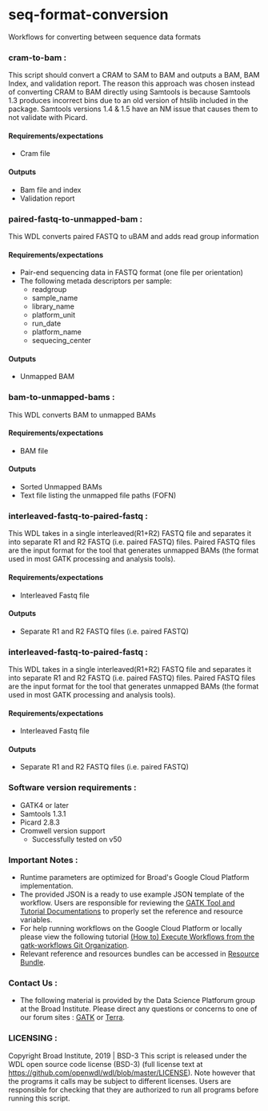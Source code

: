 # seq-format-conversion
Workflows for converting between sequence data formats

### cram-to-bam :
This script should convert a CRAM to SAM to BAM and outputs a BAM, BAM Index, 
and validation report.
The reason this approach was chosen instead of converting CRAM to BAM directly 
using Samtools is because Samtools 1.3 produces incorrect bins due to an old version of htslib 
included in the package. Samtools versions 1.4 & 1.5 have an NM issue that 
causes them to not validate with Picard. 

#### Requirements/expectations
- Cram file 

#### Outputs 
- Bam file and index
- Validation report

### paired-fastq-to-unmapped-bam :
This WDL converts paired FASTQ to uBAM and adds read group information 

#### Requirements/expectations 
- Pair-end sequencing data in FASTQ format (one file per orientation)
- The following metada descriptors per sample: 
  - readgroup   
  - sample_name
  - library_name
  - platform_unit
  - run_date
  - platform_name
  - sequecing_center
  
#### Outputs 
- Unmapped BAM 

### bam-to-unmapped-bams :
This WDL converts BAM  to unmapped BAMs

#### Requirements/expectations 
- BAM file

#### Outputs 
- Sorted Unmapped BAMs
- Text file listing the unmapped file paths (FOFN)

### interleaved-fastq-to-paired-fastq :
This WDL takes in a single interleaved(R1+R2) FASTQ file and separates it into 
separate R1 and R2 FASTQ (i.e. paired FASTQ) files. Paired FASTQ files are the input 
format for the tool that generates unmapped BAMs (the format used in most 
GATK processing and analysis tools).

#### Requirements/expectations 
- Interleaved Fastq file

#### Outputs 
- Separate R1 and R2 FASTQ files (i.e. paired FASTQ)

### interleaved-fastq-to-paired-fastq :
This WDL takes in a single interleaved(R1+R2) FASTQ file and separates it into separate R1 and R2 FASTQ (i.e. paired FASTQ) files. Paired FASTQ files are the input format for the tool that generates unmapped BAMs (the format used in most GATK processing and analysis tools).

#### Requirements/expectations 
- Interleaved Fastq file

#### Outputs 
- Separate R1 and R2 FASTQ files (i.e. paired FASTQ)

### Software version requirements :
- GATK4 or later
- Samtools 1.3.1
- Picard 2.8.3
- Cromwell version support 
  - Successfully tested on v50

### Important Notes :
- Runtime parameters are optimized for Broad's Google Cloud Platform implementation.
- The provided JSON is a ready to use example JSON template of the workflow. Users are responsible for reviewing the [GATK Tool and Tutorial Documentations](https://gatk.broadinstitute.org/hc/en-us/categories/360002310591) to properly set the reference and resource variables. 
- For help running workflows on the Google Cloud Platform or locally please
view the following tutorial [(How to) Execute Workflows from the gatk-workflows Git Organization](https://gatk.broadinstitute.org/hc/en-us/articles/360035530952).
- Relevant reference and resources bundles can be accessed in [Resource Bundle](https://gatk.broadinstitute.org/hc/en-us/articles/360035890811).

### Contact Us :
- The following material is provided by the Data Science Platforum group at the Broad Institute. Please direct any questions or concerns to one of our forum sites : [GATK](https://gatk.broadinstitute.org/hc/en-us/community/topics) or [Terra](https://support.terra.bio/hc/en-us/community/topics/360000500432).

### LICENSING :
Copyright Broad Institute, 2019 | BSD-3
This script is released under the WDL open source code license (BSD-3) (full license text at https://github.com/openwdl/wdl/blob/master/LICENSE). Note however that the programs it calls may be subject to different licenses. Users are responsible for checking that they are authorized to run all programs before running this script.
